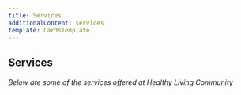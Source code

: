 ```yaml
---
title: Services
additionalContent: services
template: CardsTemplate
---
```


<section>

# Services

###### Below are some of the services offered at Healthy Living Community

</section>